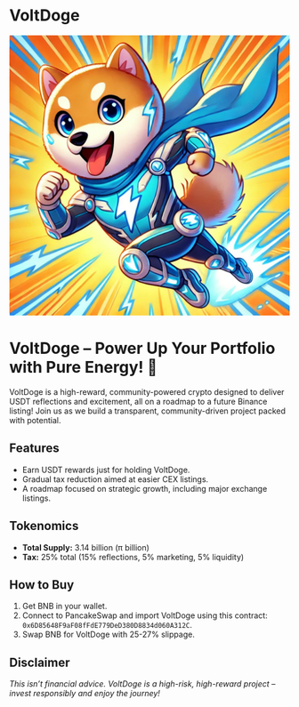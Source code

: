 # VoltDoge
![Logo](https://github.com/VoltDoge/VoltDoge/blob/main/IMG_8784.jpeg?raw=true)
# VoltDoge – Power Up Your Portfolio with Pure Energy! 🚀

VoltDoge is a high-reward, community-powered crypto designed to deliver USDT reflections and excitement, all on a roadmap to a future Binance listing! Join us as we build a transparent, community-driven project packed with potential.

## Features
- Earn USDT rewards just for holding VoltDoge.
- Gradual tax reduction aimed at easier CEX listings.
- A roadmap focused on strategic growth, including major exchange listings.

## Tokenomics
- **Total Supply:** 3.14 billion (π billion)
- **Tax:** 25% total (15% reflections, 5% marketing, 5% liquidity)

## How to Buy
1. Get BNB in your wallet.
2. Connect to PancakeSwap and import VoltDoge using this contract: `0x6D85648F9aF08fFdE779DeD380D8834d060A312C`.
3. Swap BNB for VoltDoge with 25-27% slippage.

## Disclaimer
*This isn’t financial advice. VoltDoge is a high-risk, high-reward project – invest responsibly and enjoy the journey!*
